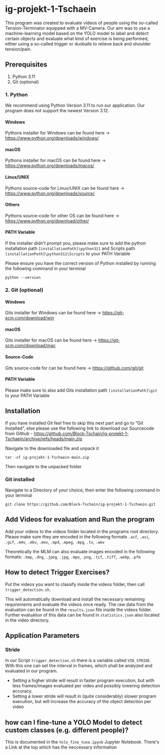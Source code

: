 # ig-projekt-1-Tschaein

This program was created to evaluate videos of people using the so-called Tension-Terminator equipped with a MV-Camera.
Our aim was to use a machine-learning model based on the YOLO model to label and detect certain objects and evaluate what kind of exercise is being performed, either using a so-called trigger or duoballs to relieve back and shoulder tension/pain.

## Prerequisites
1. Python 3.11
2. Git (optional)

### 1. Python
We recommend using Python Version 3.11 to run our application. Our program does not support the newest Version 3.12.

#### Windows
Pythons installer for Windows can be found here -> https://www.python.org/downloads/windows/

#### macOS
Pythons installer for macOS can be found here -> https://www.python.org/downloads/macos/

#### Linux/UNIX
Pythons source-code for Linux/UNIX can be found here -> https://www.python.org/downloads/source/

#### Others
Pythons source-code for other OS can be found here -> https://www.python.org/download/other/

#### PATH Variable
If the installer didn't prompt you, please make sure to add the python installation path ```[installationPath]\python311``` and Scripts path ```[installationPath]\python311\Scripts``` to your PATH Variable

Please ensure you have the correct version of Python installed by running the following command in your terminal
```
python --version
```

### 2. Git (optional)

#### Windows
Gits installer for Windows can be found here -> https://git-scm.com/download/win

#### macOS
Gits installer for macOS can be found here -> https://git-scm.com/download/mac

#### Source-Code
Gits source-code for can be found here -> https://github.com/git/git

#### PATH Variable
Please make sure to also add Gits installation path ```[installationPath]\git``` to your PATH Variable

## Installation

If you have installed Git feel free to skip this next part and go to "Git Installed", else please use the following link to download our Sourcecode from Github
	- https://github.com/Block-Tschain/ig-projekt-1-Tschaein/archive/refs/heads/main.zip

Navigate to the downloaded file and unpack it
```
tar -xf ig-projekt-1-Tschaein-main.zip
```
Then navigate to the unpacked folder

### Git installed
Navigate to a Directory of your choice, then enter the following command in your terminal
```
git clone https://github.com/Block-Tschain/ig-projekt-1-Tschaein.git
```

## Add Videos for evaluation and Run the program
Add your videos to the videos folder located in the programs root directory.
Please make sure they are encoded in the following formats `.asf`, `.avi`, `.gif`, `.m4v`, `.mkv`, `.mov`, `.mp4`, `.mpeg`, `.mpg`, `.ts`, `.wmv`

Theoretically the MLM can also evaluate images encoded in the following formats: `.bmp`, `.dng`, `.jpeg`, `.jpg`, `.mpo`, `.png`, `.tif`, `.tiff`, `.webp`, `.pfm`

## How to detect Trigger Exercises?
Put the videos you want to classify inside the videos folder, then call `trigger_detection.sh`. 

This will automatically download and install the necessary remaining requirements and evaluate the videos once ready.
The raw data from the evaluation can be found in the `results.json` file inside the videos folder.
Further evaluation of this data can be found in `statistics.json` also located in the video directory.

## Application Parameters
### Stride
In our Script ```trigger_detection.sh``` there is a variable called ```VID_STRIDE```. With this one can set the interval in frames, which shall be analyzed and evaluated in our program. 
- Setting a higher stride will result in faster program execution, but with less frames/images evaluated per video and possibly lowering detection accuracy.
- Setting a lower stride will result in (quite considerably) slower program execution, but will increase the accuracy of the object detection per video

## how can I fine-tune a YOLO Model to detect custom classes (e.g. different people)?

This is documented in the `Yolo_fine_tune.ipynb` Jupyter Notebook. There's a Link at the top which has the neccessary information